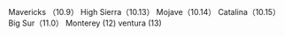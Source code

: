 Mavericks （10.9）
High Sierra（10.13）
Mojave（10.14）
Catalina（10.15）
Big Sur（11.0）
Monterey (12)
ventura (13)